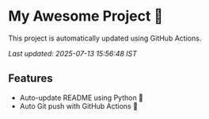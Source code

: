 # My Awesome Project 🚀

This project is automatically updated using GitHub Actions.

_Last updated: 2025-07-13 15:56:48 IST_

## Features
- Auto-update README using Python 🐍
- Auto Git push with GitHub Actions 🤖
